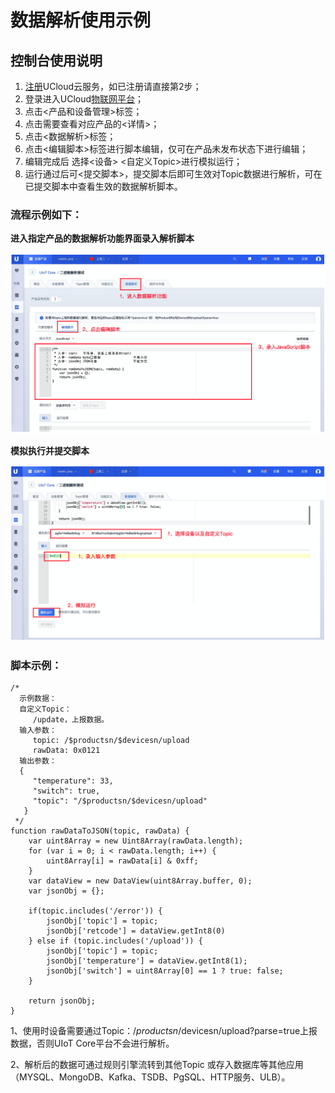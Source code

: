 # 数据解析使用示例



## 控制台使用说明

1. [注册](https://passport.ucloud.cn/#register)UCloud云服务，如已注册请直接第2步；
2. 登录进入UCloud[物联网平台](https://console.ucloud.cn/uiot)；
3. 点击<产品和设备管理>标签；
4. 点击需要查看对应产品的<详情>；
5. 点击<数据解析>标签；
6. 点击<编辑脚本>标签进行脚本编辑，仅可在产品未发布状态下进行编辑；
7. 编辑完成后 选择<设备> <自定义Topic>进行模拟运行；
8. 运行通过后可<提交脚本>，提交脚本后即可生效对Topic数据进行解析，可在已提交脚本中查看生效的数据解析脚本。



### 流程示例如下：

**进入指定产品的数据解析功能界面录入解析脚本**

![删除文件](../images/数据解析-1.png)



**模拟执行并提交脚本**

![删除文件](../images/数据解析-2.png)



### 脚本示例：

```
/*
  示例数据：
  自定义Topic：
     /update，上报数据。
  输入参数：
     topic: /$productsn/$devicesn/upload
     rawData: 0x0121
  输出参数：
  {
     "temperature": 33,
     "switch": true,
     "topic": "/$productsn/$devicesn/upload"
   }
 */
function rawDataToJSON(topic, rawData) {
    var uint8Array = new Uint8Array(rawData.length);
    for (var i = 0; i < rawData.length; i++) {
        uint8Array[i] = rawData[i] & 0xff;
    }
    var dataView = new DataView(uint8Array.buffer, 0);
    var jsonObj = {};

    if(topic.includes('/error')) {
        jsonObj['topic'] = topic;
        jsonObj['retcode'] = dataView.getInt8(0)
    } else if (topic.includes('/upload')) {
        jsonObj['topic'] = topic;
        jsonObj['temperature'] = dataView.getInt8(1);
        jsonObj['switch'] = uint8Array[0] == 1 ? true: false;
    }

    return jsonObj;
}
```

1、使用时设备需要通过Topic：/$productsn/$devicesn/upload?parse=true上报数据，否则UIoT Core平台不会进行解析。

2、解析后的数据可通过规则引擎流转到其他Topic 或存入数据库等其他应用（MYSQL、MongoDB、Kafka、TSDB、PgSQL、HTTP服务、ULB）。

